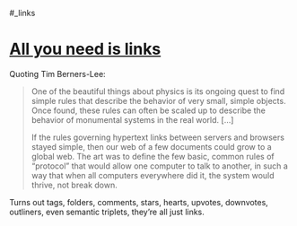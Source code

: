 #_links

# [All you need is links](https://subconscious.substack.com/p/all-you-need-is-links)

Quoting Tim Berners-Lee:

> One of the beautiful things about physics is its ongoing quest to find simple rules that describe the behavior of very small, simple objects. Once found, these rules can often be scaled up to describe the behavior of monumental systems in the real world. […]
>
> If the rules governing hypertext links between servers and browsers stayed simple, then our web of a few documents could grow to a global web. The art was to define the few basic, common rules of “protocol” that would allow one computer to talk to another, in such a way that when all computers everywhere did it, the system would thrive, not break down.

Turns out tags, folders, comments, stars, hearts, upvotes, downvotes, outliners, even semantic triplets, they’re all just links. 